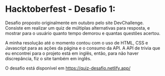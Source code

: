 # Hacktoberfest - Desafio 1:

Desafio proposto originalmente em outubro pelo site DevChallenge. Consiste em realizar um quiz de múltiplas alternativas para resposta, e mostrar para o usuário quanto tempo demorou e quantas questões acertou.
 
 A minha resolução até o momento contou com o uso de HTML, CSS e Javascript para as ações da página e o consumo da API. A API de trivia que eu encontrei para o projeto está em inglês, então, para não haver discrepância, fiz o site também em inglês. 
 
 O desafio está disponível em https://quiz-desafio.netlify.app/
